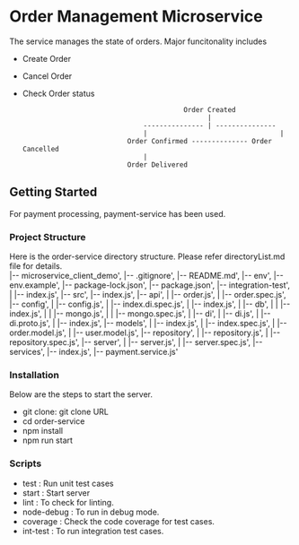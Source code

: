 # Order Management Microservice

The service manages the state of orders. Major funcitonality includes 
  - Create Order
  - Cancel Order
  - Check Order status

                                                Order Created
                                                      | 
                                      --------------- | ---------------
                                      |                                 |
                                  Order Confirmed -------------- Order Cancelled
                                      | 
                                  Order Delivered

## Getting Started

For payment processing, payment-service has been used.

### Project Structure
Here is the order-service directory structure. Please refer directoryList.md file for details.  
|-- microservice_client_demo',
    |-- .gitignore',
    |-- README.md',
    |-- env',
    |-- env.example',
    |-- package-lock.json',
    |-- package.json',
    |-- integration-test',
    |   |-- index.js',
    |-- src',
        |-- index.js',
        |-- api',
        |   |-- order.js',
        |   |-- order.spec.js',
        |-- config',
        |   |-- config.js',
        |   |-- index.di.spec.js',
        |   |-- index.js',
        |   |-- db',
        |   |   |-- index.js',
        |   |   |-- mongo.js',
        |   |   |-- mongo.spec.js',
        |   |-- di',
        |       |-- di.js',
        |       |-- di.proto.js',
        |       |-- index.js',
        |-- models',
        |   |-- index.js',
        |   |-- index.spec.js',
        |   |-- order.model.js',
        |   |-- user.model.js',
        |-- repository',
        |   |-- repository.js',
        |   |-- repository.spec.js',
        |-- server',
        |   |-- server.js',
        |   |-- server.spec.js',
        |-- services',
            |-- index.js',
            |-- payment.service.js'

### Installation
Below are the steps to start the server.
  - git clone: git clone URL  
  - cd order-service
  - npm install
  - npm run start

### Scripts 
  - test  : Run unit test cases
  - start : Start server
  - lint  : To check for linting.
  - node-debug : To run in debug mode.
  - coverage : Check the code coverage for test cases.
  - int-test : To run integration test cases.
